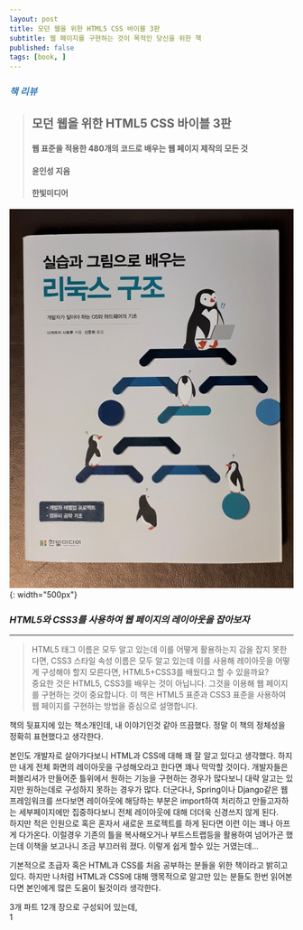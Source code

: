 ```yaml
---
layout: post
title: 모던 웹을 위한 HTML5 CSS 바이블 3판
subtitle: 웹 페이지를 구현하는 것이 목적인 당신을 위한 책
published: false
tags: [book, ]
---
```


### <span style="color:#337ab7;">***책 리뷰***</span>
>## **모던 웹을 위한 HTML5 CSS 바이블 3판**
>#### 웹 표준을 적용한 480개의 코드로 배우는 웹 페이지 제작의 모든 것  
>#### 윤인성 지음 
>#### 한빛미디어  

![모던 웹을 위한 HTML5 CSS 바이블](../img/2019-04-08-9791162241523/book_cover.jpg){: width="500px"}

### ***HTML5와 CSS3를 사용하여 웹 페이지의 레이아웃을 잡아보자***
---
  
>HTML5 태그 이름은 모두 알고 있는데 이를 어떻게 활용하는지 감을 잡지 못한다면, CSS3 스타일 속성 이름은 모두 알고 있는데 이를 사용해 레이아웃을 어떻게 구성해야 할지 모른다면, HTML5+CSS3를 배웠다고 할 수 있을까요?  
>중요한 것은 HTML5, CSS3를 배우는 것이 아닙니다. 그것을 이용해 웹 페이지를 구현하는 것이 중요합니다. 이 책은 HTML5 표준과 CSS3 표준을 사용하여 웹 페이지를 구현하는 방법을 중심으로 설명합니다.  

책의 뒷표지에 있는 책소개인데, 내 이야기인것 같아 뜨끔했다. 정말 이 책의 정체성을 정확히 표현했다고 생각한다.  

본인도 개발자로 살아가다보니 HTML과 CSS에 대해 꽤 잘 알고 있다고 생각했다. 하지만 내게 전체 화면의 레이아웃을 구성해오라고 한다면 꽤나 막막할 것이다. 개발자들은 퍼블리셔가 만들어준 틀위에서 원하는 기능을 구현하는 경우가 많다보니 대략 알고는 있지만 원하는데로 구성하지 못하는 경우가 많다. 더군다나, Spring이나 Django같은 웹프레임워크를 쓰다보면 레이아웃에 해당하는 부분은 import하여 처리하고 만들고자하는 세부페이지에만 집중하다보니 전체 레이아웃에 대해 더더욱 신경쓰지 않게 된다.  
하지만 적은 인원으로 혹은 혼자서 새로운 프로젝트를 하게 된다면 이런 이는 꽤나 아프게 다가온다. 이럴경우 기존의 틀을 복사해오거나 부트스트랩등을 활용하여 넘어가곤 했는데 이책을 보고나니 조금 부끄러워 졌다. 이렇게 쉽게 할수 있는 거였는데...  

기본적으로 초급자 혹은 HTML과 CSS를 처음 공부하는 분들을 위한 책이라고 밝히고 있다.
하지만 나처럼 HTML과 CSS에 대해 맹목적으로 알고만 있는 분들도 한번 읽어본다면 본인에게 많은 도움이 될것이라 생각한다.  

3개 파트 12개 장으로 구성되어 있는데,  
1